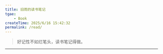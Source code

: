 ```yaml
---
title: 旧雨的读书笔记
tgae:
    - Book
createTime: 2025/6/16 15:42:32
permalink: /read/
---
```

>好记性不如烂笔头，读书笔记得做。

----